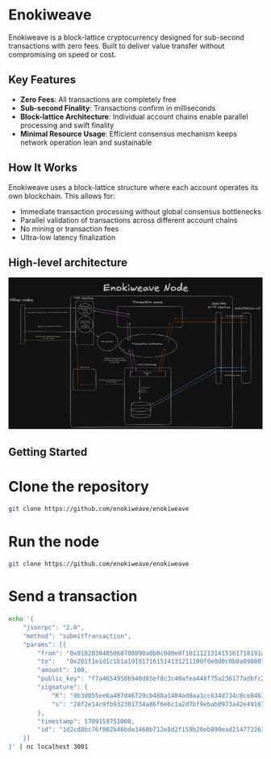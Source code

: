 # Enokiweave

Enokiweave is a block-lattice cryptocurrency designed for sub-second transactions with zero fees. Built to deliver value transfer without compromising on speed or cost.

## Key Features

- **Zero Fees**: All transactions are completely free
- **Sub-second Finality**: Transactions confirm in milliseconds
- **Block-lattice Architecture**: Individual account chains enable parallel processing and swift finality
- **Minimal Resource Usage**: Efficient consensus mechanism keeps network operation lean and sustainable

## How It Works

Enokiweave uses a block-lattice structure where each account operates its own blockchain. This allows for:

- Immediate transaction processing without global consensus bottlenecks
- Parallel validation of transactions across different account chains
- No mining or transaction fees
- Ultra-low latency finalization

## High-level architecture
![Project Logo](./assets/architecture.png)

## Getting Started

# Clone the repository
```bash
git clone https://github.com/enokiweave/enokiweave
```

# Run the node
```bash
git clone https://github.com/enokiweave/enokiweave
```

# Send a transaction
```bash
echo '{
    "jsonrpc": "2.0",
    "method": "submitTransaction",
    "params": [{
        "from": "0x0102030405060708090a0b0c0d0e0f101112131415161718191a1b1c1d1e1f20",
        "to":   "0x201f1e1d1c1b1a191817161514131211100f0e0d0c0b0a090807060504030201",
        "amount": 100,
        "public_key": "f7a4654958b940d85ef8c3c40afea448f75a236177adbfc2c27da1953bc68b70",
        "signature": {
            "R": "9b3d055ee6a487d46729cb480a1404ad0aa1cc634d734c8ce84673a83b55b126",
            "s": "28f2e14c9fb932301734a86f6e6c1a2d7bf9ebab0973a42e491679fe9d7ee80d"
        },
        "timestamp": 1709159751000,
        "id": "1d2cd8bc76f002b46bde3460b712e8d2f159b20eb899ead2147722615ea805f6"
    }]
}' | nc localhost 3001
```
